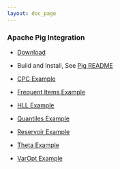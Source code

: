 ```yaml
---
layout: doc_page
---
```

<!--
    Licensed to the Apache Software Foundation (ASF) under one
    or more contributor license agreements.  See the NOTICE file
    distributed with this work for additional information
    regarding copyright ownership.  The ASF licenses this file
    to you under the Apache License, Version 2.0 (the
    "License"); you may not use this file except in compliance
    with the License.  You may obtain a copy of the License at

      http://www.apache.org/licenses/LICENSE-2.0

    Unless required by applicable law or agreed to in writing,
    software distributed under the License is distributed on an
    "AS IS" BASIS, WITHOUT WARRANTIES OR CONDITIONS OF ANY
    KIND, either express or implied.  See the License for the
    specific language governing permissions and limitations
    under the License.
-->
### Apache Pig Integration

* [Download](https://datasketches.apache.org/docs/Community/Downloads.html)

* Build and Install, See [Pig README](https://github.com/apache/datasketches-pig)

* [CPC Example](https://datasketches.apache.org/docs/CPC/CpcPigExample.html)

* [Frequent Items Example](https://datasketches.apache.org/docs/Frequency/FrequentItemsPigUDFs.html)

* [HLL Example](https://datasketches.apache.org/docs/HLL/HllPigUDFs.html)

* [Quantiles Example](https://datasketches.apache.org/docs/Quantiles/QuantilesPigUDFs.html)

* [Reservoir Example](https://datasketches.apache.org/docs/Sampling/ReservoirSamplingPigUDFs.html)

* [Theta Example](https://datasketches.apache.org/docs/Theta/ThetaPigUDFs.html)

* [VarOpt Example](https://datasketches.apache.org/docs/Sampling/VarOptPigUDFs.html)
